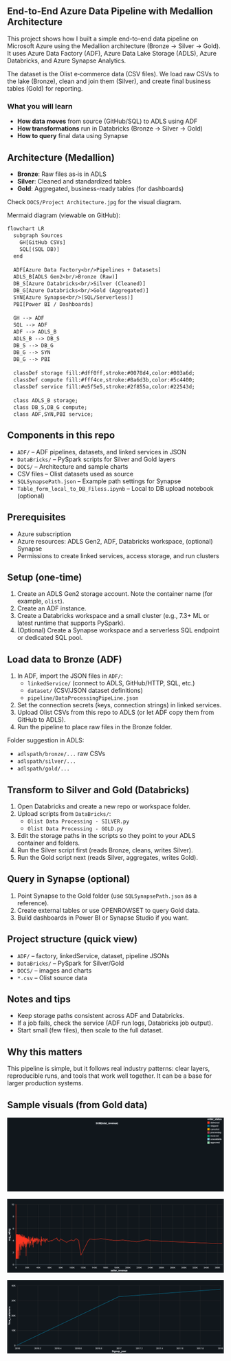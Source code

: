 ## End-to-End Azure Data Pipeline with Medallion Architecture

This project shows how I built a simple end-to-end data pipeline on Microsoft Azure using the Medallion architecture (Bronze → Silver → Gold). It uses Azure Data Factory (ADF), Azure Data Lake Storage (ADLS), Azure Databricks, and Azure Synapse Analytics.

The dataset is the Olist e‑commerce data (CSV files). We load raw CSVs to the lake (Bronze), clean and join them (Silver), and create final business tables (Gold) for reporting.

### What you will learn
- **How data moves** from source (GitHub/SQL) to ADLS using ADF
- **How transformations** run in Databricks (Bronze → Silver → Gold)
- **How to query** final data using Synapse

## Architecture (Medallion)
- **Bronze**: Raw files as‑is in ADLS
- **Silver**: Cleaned and standardized tables
- **Gold**: Aggregated, business-ready tables (for dashboards)

Check `DOCS/Project Architecture.jpg` for the visual diagram.

Mermaid diagram (viewable on GitHub):

```mermaid
flowchart LR
  subgraph Sources
    GH[GitHub CSVs]
    SQL[(SQL DB)]
  end

  ADF[Azure Data Factory<br/>Pipelines + Datasets]
  ADLS_B[ADLS Gen2<br/>Bronze (Raw)]
  DB_S[Azure Databricks<br/>Silver (Cleaned)]
  DB_G[Azure Databricks<br/>Gold (Aggregated)]
  SYN[Azure Synapse<br/>(SQL/Serverless)]
  PBI[Power BI / Dashboards]

  GH --> ADF
  SQL --> ADF
  ADF --> ADLS_B
  ADLS_B --> DB_S
  DB_S --> DB_G
  DB_G --> SYN
  DB_G --> PBI

  classDef storage fill:#dff0ff,stroke:#0078d4,color:#003a6d;
  classDef compute fill:#fff4ce,stroke:#8a6d3b,color:#5c4400;
  classDef service fill:#e5f5e5,stroke:#2f855a,color:#22543d;

  class ADLS_B storage;
  class DB_S,DB_G compute;
  class ADF,SYN,PBI service;
```

## Components in this repo
- `ADF/` – ADF pipelines, datasets, and linked services in JSON
- `DataBricks/` – PySpark scripts for Silver and Gold layers
- `DOCS/` – Architecture and sample charts
- CSV files – Olist datasets used as source
- `SQLSynapsePath.json` – Example path settings for Synapse
- `Table_form_local_to_DB_Filess.ipynb` – Local to DB upload notebook (optional)

## Prerequisites
- Azure subscription
- Azure resources: ADLS Gen2, ADF, Databricks workspace, (optional) Synapse
- Permissions to create linked services, access storage, and run clusters

## Setup (one-time)
1. Create an ADLS Gen2 storage account. Note the container name (for example, `olist`).
2. Create an ADF instance.
3. Create a Databricks workspace and a small cluster (e.g., 7.3+ ML or latest runtime that supports PySpark).
4. (Optional) Create a Synapse workspace and a serverless SQL endpoint or dedicated SQL pool.

## Load data to Bronze (ADF)
1. In ADF, import the JSON files in `ADF/`:
   - `linkedService/` (connect to ADLS, GitHub/HTTP, SQL, etc.)
   - `dataset/` (CSV/JSON dataset definitions)
   - `pipeline/DataProcessingPipeLine.json`
2. Set the connection secrets (keys, connection strings) in linked services.
3. Upload Olist CSVs from this repo to ADLS (or let ADF copy them from GitHub to ADLS).
4. Run the pipeline to place raw files in the Bronze folder.

Folder suggestion in ADLS:
- `adlspath/bronze/...` raw CSVs
- `adlspath/silver/...`
- `adlspath/gold/...`

## Transform to Silver and Gold (Databricks)
1. Open Databricks and create a new repo or workspace folder.
2. Upload scripts from `DataBricks/`:
   - `Olist Data Processing - SILVER.py`
   - `Olist Data Processing - GOLD.py`
3. Edit the storage paths in the scripts so they point to your ADLS container and folders.
4. Run the Silver script first (reads Bronze, cleans, writes Silver).
5. Run the Gold script next (reads Silver, aggregates, writes Gold).

## Query in Synapse (optional)
1. Point Synapse to the Gold folder (use `SQLSynapsePath.json` as a reference).
2. Create external tables or use OPENROWSET to query Gold data.
3. Build dashboards in Power BI or Synapse Studio if you want.

## Project structure (quick view)
- `ADF/` – factory, linkedService, dataset, pipeline JSONs
- `DataBricks/` – PySpark for Silver/Gold
- `DOCS/` – images and charts
- `*.csv` – Olist source data

## Notes and tips
- Keep storage paths consistent across ADF and Databricks.
- If a job fails, check the service (ADF run logs, Databricks job output).
- Start small (few files), then scale to the full dataset.

## Why this matters
This pipeline is simple, but it follows real industry patterns: clear layers, reproducible runs, and tools that work well together. It can be a base for larger production systems.

## Sample visuals (from Gold data)
![Order status](DOCS/Order_status.png)

![Sales revenue](DOCS/SalesRevenue.png)

![Signups per year](DOCS/SignUp%20per%20Year.png)
